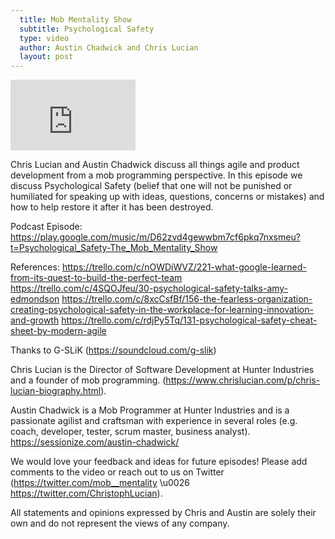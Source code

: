 ```yaml
---
  title: Mob Mentality Show
  subtitle: Psychological Safety
  type: video
  author: Austin Chadwick and Chris Lucian
  layout: post
---
```


<iframe width="200" height="113" src="https://www.youtube.com/embed/kMRNu3eMhxY?feature=oembed" frameborder="0" allow="accelerometer; autoplay; clipboard-write; encrypted-media; gyroscope; picture-in-picture; web-share" allowfullscreen title="Psychological Safety"></iframe>

Chris Lucian and Austin Chadwick discuss all things agile and product development from a mob programming perspective. In this episode we discuss Psychological Safety (belief that one will not be punished or humiliated for speaking up with ideas, questions, concerns or mistakes) and how to help restore it after it has been destroyed. 

Podcast Episode: 
https://play.google.com/music/m/D62zvd4gewwbm7cf6pkq7nxsmeu?t=Psychological_Safety-The_Mob_Mentality_Show 

References:
https://trello.com/c/nOWDiWVZ/221-what-google-learned-from-its-quest-to-build-the-perfect-team 
https://trello.com/c/4SQOJfeu/30-psychological-safety-talks-amy-edmondson
https://trello.com/c/8xcCsfBf/156-the-fearless-organization-creating-psychological-safety-in-the-workplace-for-learning-innovation-and-growth
https://trello.com/c/rdjPy5Tq/131-psychological-safety-cheat-sheet-by-modern-agile 

Thanks to G-SLiK (https://soundcloud.com/g-slik) 
 
Chris Lucian is the Director of Software Development at Hunter Industries and a founder of mob programming. (https://www.chrislucian.com/p/chris-lucian-biography.html). 
 
Austin Chadwick is a Mob Programmer at Hunter Industries and is a passionate agilist and craftsman with experience in several roles (e.g. coach, developer, tester, scrum master, business analyst). https://sessionize.com/austin-chadwick/
 
We would love your feedback and ideas for future episodes! Please add comments to the video or reach out to us on Twitter (https://twitter.com/mob__mentality \u0026 https://twitter.com/ChristophLucian).
 
All statements and opinions expressed by Chris and Austin are solely their own and do not represent the views of any company.


